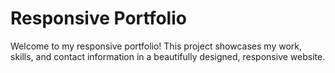# Responsive Portfolio

Welcome to my responsive portfolio! This project showcases my work, skills, and contact information in a beautifully designed, responsive website.

